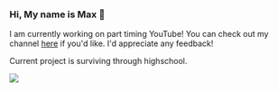 ### Hi, My name is Max 👋

I am currently working on part timing YouTube! You can check out my channel [here](https://www.youtube.com/channel/UCpfpCJPCgRVI3WMGkNtm8yA?view_as=subscriber) if you'd like. I'd appreciate any feedback!

Current project is surviving through highschool.

<img src="https://github-readme-stats.vercel.app/api?username=Maxisthemoose&&show_icons=true&title_color=ffffff&icon_color=bb2acf&text_color=daf7dc&bg_color=151515">
